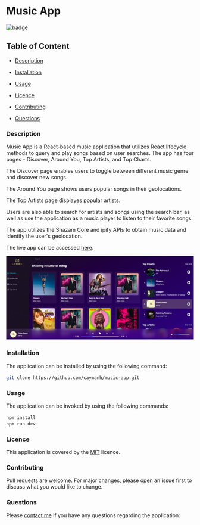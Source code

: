 # Music App

![badge](https://img.shields.io/badge/license-MIT-brightgreen)

## Table of Content

  - [Description](#description)

  - [Installation](#installation)

  - [Usage](#usage)

  - [Licence](#licence)

  - [Contributing](#contributing)

  - [Questions](#questions)

 ### Description

 Music App is a React-based music application that utilizes React lifecycle methods to query and play songs based on user searches. The app has four pages - Discover, Around You, Top Artists, and Top Charts.

 The Discover page enables users to toggle between different music genre and discover new songs.
 
 The Around You page shows users popular songs in their geolocations.
 
 The Top Artists page displayes popular artists.

 Users are also able to search for artists and songs using the search bar, as well as use the application as a music player to listen to their favorite songs.

 The app utilizes the Shazam Core and ipify APIs to obtain music data and identify the user's geolocation.

 The live app can be accessed [here](https://lyriks-musically-app.netlify.app/).

 <p align="center">
    <img alt="Screenshot of Music App" src="https://github.com/caymanh/music-app/blob/main/src/assets/lyriks-musically-app.png">
</p>

### Installation

The application can be installed by using the following command: 

```bash
git clone https://github.com/caymanh/music-app.git
```

### Usage

The application can be invoked by using the following commands: 

```bash
npm install
npm run dev
```

### Licence

This application is covered by the [MIT](https://choosealicense.com/licenses/mit/) licence.

### Contributing

Pull requests are welcome. For major changes, please open an issue first to discuss what you would like to change.

### Questions

Please [contact me](https://github.com/caymanh) if you have any questions regarding the application: